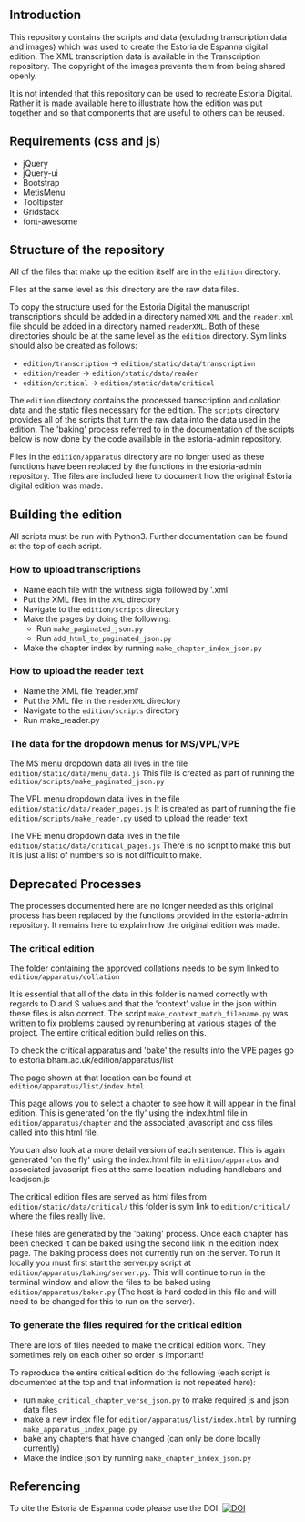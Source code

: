Introduction
----
This repository contains the scripts and data (excluding transcription data and images) which was used to create the Estoria de Espanna digital edition. The XML transcription data is available in the Transcription repository. The copyright of the images prevents them from being shared openly.

It is not intended that this repository can be used to recreate Estoria Digital. Rather it is made available here to illustrate how the edition was put together and so that components that are useful to others can be reused.

Requirements (css and js)
----
* jQuery
* jQuery-ui
* Bootstrap
* MetisMenu
* Tooltipster
* Gridstack
* font-awesome



Structure of the repository
----

All of the files that make up the edition itself are in the `edition` directory.

Files at the same level as this directory are the raw data files.

To copy the structure used for the Estoria Digital the manuscript transcriptions should be added in a directory named `XML` and the `reader.xml` file should be added in a directory named `readerXML`. Both of these directories should be at the same level as the `edition` directory. Sym links should also be created as follows:
* `edition/transcription` -> `edition/static/data/transcription`
* `edition/reader` -> `edition/static/data/reader`
* `edition/critical` -> `edition/static/data/critical`

The `edition` directory contains the processed transcription and collation data and the static files necessary for the edition. The `scripts` directory provides all of the scripts that turn the raw data into the data used in the edition. The 'baking' process referred to in the documentation of the scripts below is now done by the code available in the estoria-admin repository.

Files in the `edition/apparatus` directory are no longer used as these functions have been replaced by the functions in the estoria-admin repository. The files are included here to document how the original Estoria digital edition was made.


Building the edition
----

All scripts must be run with Python3. Further documentation can be found at the top of each script.


### How to upload transcriptions


* Name each file with the witness sigla followed by '.xml'
* Put the XML files in the `XML` directory
* Navigate to the `edition/scripts` directory
* Make the pages by doing the following:
  * Run `make_paginated_json.py`
  * Run `add_html_to_paginated_json.py`
* Make the chapter index by running `make_chapter_index_json.py`



### How to upload the reader text


* Name the XML file 'reader.xml'
* Put the XML file in the `readerXML` directory
* Navigate to the `edition/scripts` directory
* Run make_reader.py


### The data for the dropdown menus for MS/VPL/VPE


The MS menu dropdown data all lives in the file `edition/static/data/menu_data.js`
This file is created as part of running the `edition/scripts/make_paginated_json.py`

The VPL menu dropdown data lives in the file `edition/static/data/reader_pages.js`
It is created as part of running the file `edition/scripts/make_reader.py` used to upload the reader text

The VPE menu dropdown data lives in the file `edition/static/data/critical_pages.js`
There is no script to make this but it is just a list of numbers so is not difficult to make.

Deprecated Processes
----

The processes documented here are no longer needed as this original process has been replaced by the functions provided in the estoria-admin repository. It remains here to explain how the original edition was made.

### The critical edition

The folder containing the approved collations needs to be sym linked to `edition/apparatus/collation`

It is essential that all of the data in this folder is named correctly with regards to D and S values
and that the 'context' value in the json within these files is also correct. The script
`make_context_match_filename.py` was written to fix problems caused by renumbering at various stages of the project.
The entire critical edition build relies on this.

To check the critical apparatus and 'bake' the results into the VPE pages go to
estoria.bham.ac.uk/edition/apparatus/list

The page shown at that location can be found at `edition/apparatus/list/index.html`

This page allows you to select a chapter to see how it will appear in the final edition. This is generated 'on the fly'
using the index.html file in `edition/apparatus/chapter` and the associated javascript and css files
called into this html file.

You can also look at a more detail version of each sentence. This is again generated 'on the fly' using the index.html file in `edition/apparatus` and associated javascript files at the same location including handlebars and loadjson.js

The critical edition files are served as html files from` edition/static/data/critical/` this folder is
sym link to `edition/critical/` where the files really live.

These files are generated by the 'baking' process. Once each chapter has been checked it can be baked using the second link
in the edition index page. The baking process does not currently run on the server. To run it locally you must first start
the server.py script at `edition/apparatus/baking/server.py`. This will continue to run in the terminal window and
allow the files to be baked using `edition/apparatus/baker.py` (The host is hard coded in this file and will need
to be changed for this to run on the server).

### To generate the files required for the critical edition


There are lots of files needed to make the critical edition work. They sometimes rely on each other so order is important!

To reproduce the entire critical edition do the following (each script is documented at the top and that information is not
 repeated here):

* run `make_critical_chapter_verse_json.py` to make required js and json data files
* make a new index file for `edition/apparatus/list/index.html` by running `make_apparatus_index_page.py`
* bake any chapters that have changed (can only be done locally currently)
* Make the indice json by running `make_chapter_index_json.py`

Referencing
----
To cite the Estoria de Espanna code please use the DOI: [![DOI](https://zenodo.org/badge/174379996.svg)](https://zenodo.org/badge/latestdoi/174379996)
